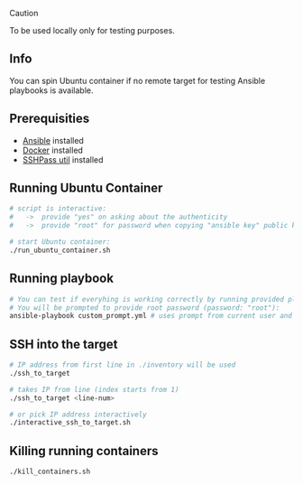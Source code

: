 > [!CAUTION]
> To be used locally only for testing purposes.

## Info
You can spin Ubuntu container if no remote target for testing Ansible playbooks is available.

## Prerequisities
- [Ansible](https://docs.ansible.com/ansible/latest/installation_guide/intro_installation.html) installed
- [Docker](https://docs.docker.com/engine/install/) installed
- [SSHPass util](https://gist.github.com/arunoda/7790979) installed

## Running Ubuntu Container
```bash
# script is interactive:
#   ->  provide "yes" on asking about the authenticity
#   ->  provide "root" for password when copying "ansible key" public key to the container

# start Ubuntu container:
./run_ubuntu_container.sh
```

## Running playbook
```bash
# You can test if everyhing is working correctly by running provided playbook.
# You will be prompted to provide root password (password: "root"):
ansible-playbook custom_prompt.yml # uses prompt from current user and sets it for "root" in the container
```

## SSH into the target
```bash
# IP address from first line in ./inventory will be used
./ssh_to_target

# takes IP from line (index starts from 1) 
./ssh_to_target <line-num>

# or pick IP address interactively
./interactive_ssh_to_target.sh
```

## Killing running containers
```bash
./kill_containers.sh
```
